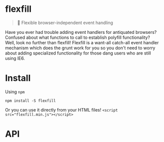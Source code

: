 # flexfill
> 💽 Flexible browser-independent event handling

Have you ever had trouble adding event handlers for antiquated browsers? Confused about what functions to call to establish polyfill functionality? Well, look no further than flexfill! Flexfill is a want-all catch-all event handler mechanism which does the grunt work for you so you don't need to worry about adding specialized functionality for those dang users who are still using IE6.

# Install

Using `npm`

```shell
npm install -S flexfill
```

Or you can use it directly from your HTML files! 
`<script src="flexfill.min.js"></script>`

# API

